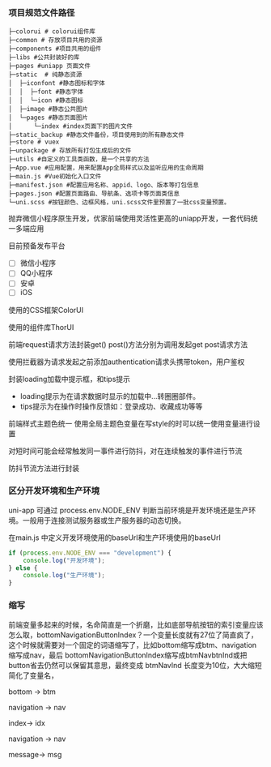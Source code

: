 ### 项目规范文件路径

```shell
├─colorui # colorui组件库
├─common # 存放项目共用的资源
├─components #项目共用的组件
├─libs #公共封装好的库
├─pages #uniapp 页面文件
├─static  # 纯静态资源
│  ├─iconfont #静态图标和字体
│  │  ├─font #静态字体
│  │  └─icon #静态图标
│  ├─image #静态公共图片
│  └─pages #静态页面图片
│      └─index #index页面下的图片文件
├─static_backup #静态文件备份，项目使用到的所有静态文件
├─store # vuex
├─unpackage # 存放所有打包生成后的文件
├─utils #自定义的工具类函数，是一个共享的方法
├─App.vue #应用配置，用来配置App全局样式以及监听应用的生命周期
├─main.js #Vue初始化入口文件
├─manifest.json #配置应用名称、appid、logo、版本等打包信息
├─pages.json #配置页面路由、导航条、选项卡等页面类信息
└─uni.scss #按钮颜色、边框风格，uni.scss文件里预置了一批css变量预置。
```

抛弃微信小程序原生开发，优家前端使用灵活性更高的uniapp开发，一套代码统一多端应用

目前预备发布平台

- [ ]  微信小程序
- [ ]  QQ小程序
- [ ]  安卓
- [ ]  iOS

使用的CSS框架ColorUI

使用的组件库ThorUI

前端request请求方法封装get() post()方法分别为调用发起get post请求方法

使用拦截器为请求发起之前添加authentication请求头携带token，用户鉴权

封装loading加载中提示框，和tips提示

- loading提示为在请求数据时显示的加载中…转圈圈部件。
- tips提示为在操作时操作反馈如：登录成功、收藏成功等等

前端样式主题色统一 使用全局主题色变量在写style的时可以统一使用变量进行设置

对短时间可能会经常触发同一事件进行防抖，对在连续触发的事件进行节流

防抖节流方法进行封装

### 区分开发环境和生产环境

uni-app 可通过 process.env.NODE_ENV 判断当前环境是开发环境还是生产环境。一般用于连接测试服务器或生产服务器的动态切换。

在main.js 中定义开发环境使用的baseUrl和生产环境使用的baseUrl

```jsx
if (process.env.NODE_ENV === "development") {
	console.log("开发环境");
} else {
	console.log("生产环境");
}
```

### **缩写**

前端变量多起来的时候，名命简直是一个折磨，比如底部导航按钮的索引变量应该怎么取，bottomNavigationButtonIndex？一个变量长度就有27位了简直疯了，这个时候就需要对一个固定的词语缩写了，比如bottom缩写成btm、navigation缩写成nav，最后 bottomNavigationButtonIndex缩写成btmNavbtnInd或把button省去仍然可以保留其意思，最终变成 btmNavInd 长度变为10位，大大缩短简化了变量名，

bottom → btm

navigation → nav

index→ idx

navigation → nav

message→ msg